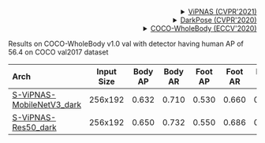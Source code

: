 <!-- [ALGORITHM] -->

<details>
<summary align="right"><a href="https://arxiv.org/abs/2105.10154">ViPNAS (CVPR'2021)</a></summary>

```bibtex
@article{xu2021vipnas,
  title={ViPNAS: Efficient Video Pose Estimation via Neural Architecture Search},
  author={Xu, Lumin and Guan, Yingda and Jin, Sheng and Liu, Wentao and Qian, Chen and Luo, Ping and Ouyang, Wanli and Wang, Xiaogang},
  booktitle={Proceedings of the IEEE conference on computer vision and pattern recognition},
  year={2021}
}
```

</details>

<!-- [ALGORITHM] -->

<details>
<summary align="right"><a href="http://openaccess.thecvf.com/content_CVPR_2020/html/Zhang_Distribution-Aware_Coordinate_Representation_for_Human_Pose_Estimation_CVPR_2020_paper.html">DarkPose (CVPR'2020)</a></summary>

```bibtex
@inproceedings{zhang2020distribution,
  title={Distribution-aware coordinate representation for human pose estimation},
  author={Zhang, Feng and Zhu, Xiatian and Dai, Hanbin and Ye, Mao and Zhu, Ce},
  booktitle={Proceedings of the IEEE/CVF Conference on Computer Vision and Pattern Recognition},
  pages={7093--7102},
  year={2020}
}
```

</details>

<!-- [DATASET] -->

<details>
<summary align="right"><a href="https://link.springer.com/chapter/10.1007/978-3-030-58545-7_12">COCO-WholeBody (ECCV'2020)</a></summary>

```bibtex
@inproceedings{jin2020whole,
  title={Whole-Body Human Pose Estimation in the Wild},
  author={Jin, Sheng and Xu, Lumin and Xu, Jin and Wang, Can and Liu, Wentao and Qian, Chen and Ouyang, Wanli and Luo, Ping},
  booktitle={Proceedings of the European Conference on Computer Vision (ECCV)},
  year={2020}
}
```

</details>

Results on COCO-WholeBody v1.0 val with detector having human AP of 56.4 on COCO val2017 dataset

| Arch  | Input Size | Body AP | Body AR | Foot AP | Foot AR | Face AP | Face AR  | Hand AP | Hand AR | Whole AP | Whole AR | ckpt | log |
| :---- | :--------: | :-----: | :-----: | :-----: | :-----: | :-----: | :------: | :-----: | :-----: | :------: |:-------: |:------: | :------: |
| [S-ViPNAS-MobileNetV3_dark](/configs/wholebody/2d_kpt_sview_rgb_img/topdown_heatmap/coco-wholebody/vipnas_mbv3_coco_wholebody_256x192_dark.py)  | 256x192 | 0.632 | 0.710 | 0.530 | 0.660 | 0.672 | 0.771 | 0.404 | 0.519 | 0.508 | 0.607 | [ckpt](https://openmmlab-share.oss-cn-hangzhou.aliyuncs.com/mmpose/top_down/vipnas/vipnas_mbv3_coco_wholebody_256x192_dark-e2158108_20211205.pth) | [log](https://openmmlab-share.oss-cn-hangzhou.aliyuncs.com/mmpose/top_down/vipnas/vipnas_mbv3_coco_wholebody_256x192_dark_20211205.log.json) |
| [S-ViPNAS-Res50_dark](/configs/wholebody/2d_kpt_sview_rgb_img/topdown_heatmap/coco-wholebody/vipnas_res50_coco_wholebody_256x192_dark.py)  | 256x192 | 0.650 | 0.732 | 0.550 | 0.686 | 0.684 | 0.784 | 0.437 | 0.554 | 0.528 | 0.632 | [ckpt](https://openmmlab-share.oss-cn-hangzhou.aliyuncs.com/mmpose/top_down/vipnas/vipnas_res50_wholebody_256x192_dark-67c0ce35_20211112.pth) | [log](https://openmmlab-share.oss-cn-hangzhou.aliyuncs.com/mmpose/top_down/vipnas/vipnas_res50_wholebody_256x192_dark_20211112.log.json) |
